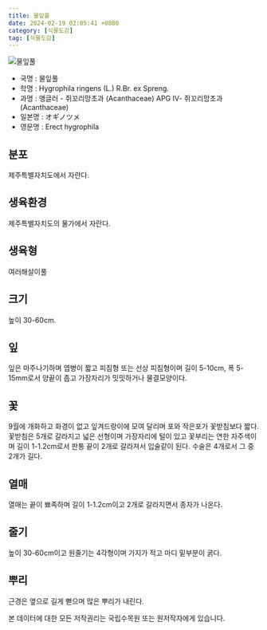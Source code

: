 ```yaml
---
title: 물잎풀
date: 2024-02-19 02:05:41 +0800
category: [식물도감]
tag: [식물도감]
---
```




![물잎풀](/fileUpload/plants/basic/Acanthaceae/Hygrophila/P000004908/P000004908_220206_1_th2.jpg)
- 국명 : 물잎풀
- 학명 : Hygrophila ringens (L.) R.Br. ex Spreng.
- 과명 : 앵글러 - 쥐꼬리망초과 (Acanthaceae) APG Ⅳ- 쥐꼬리망초과 (Acanthaceae)
- 일본명 : オギノツメ
- 영문명 : Erect hygrophila


## 분포
제주특별자치도에서 자란다.
## 생육환경
제주특별자치도의 물가에서 자란다.
## 생육형
여러해살이풀
## 크기
높이 30-60cm.
## 잎
잎은 마주나기하며 엽병이 짧고 피침형 또는 선상 피침형이며 길이 5-10cm, 폭 5-15mm로서 양끝이 좁고 가장자리가 밋밋하거나 물결모양이다.
## 꽃
9월에 개화하고 화경이 없고 잎겨드랑이에 모여 달리며 포와 작은포가 꽃받침보다 짧다. 꽃받침은 5개로 갈라지고 넓은 선형이며 가장자리에 털이 있고 꽃부리는 연한 자주색이며 길이 1-1.2cm로서 판통 끝이 2개로 갈라져서 입술같이 된다. 수술은 4개로서 그 중 2개가 길다.
## 열매
열매는 끝이 뾰족하며 길이 1-1.2cm이고 2개로 갈라지면서 종자가 나온다.
## 줄기
높이 30-60cm이고 원줄기는 4각형이며 가지가 적고 마디 밑부분이 굵다.
## 뿌리
근경은 옆으로 길게 뻗으며 많은 뿌리가 내린다.






본 데이터에 대한 모든 저작권리는 국립수목원 또는 원저작자에게 있습니다.
